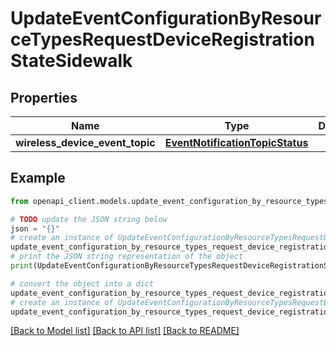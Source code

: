 # UpdateEventConfigurationByResourceTypesRequestDeviceRegistrationStateSidewalk


## Properties

Name | Type | Description | Notes
------------ | ------------- | ------------- | -------------
**wireless_device_event_topic** | [**EventNotificationTopicStatus**](EventNotificationTopicStatus.md) |  | [optional] 

## Example

```python
from openapi_client.models.update_event_configuration_by_resource_types_request_device_registration_state_sidewalk import UpdateEventConfigurationByResourceTypesRequestDeviceRegistrationStateSidewalk

# TODO update the JSON string below
json = "{}"
# create an instance of UpdateEventConfigurationByResourceTypesRequestDeviceRegistrationStateSidewalk from a JSON string
update_event_configuration_by_resource_types_request_device_registration_state_sidewalk_instance = UpdateEventConfigurationByResourceTypesRequestDeviceRegistrationStateSidewalk.from_json(json)
# print the JSON string representation of the object
print(UpdateEventConfigurationByResourceTypesRequestDeviceRegistrationStateSidewalk.to_json())

# convert the object into a dict
update_event_configuration_by_resource_types_request_device_registration_state_sidewalk_dict = update_event_configuration_by_resource_types_request_device_registration_state_sidewalk_instance.to_dict()
# create an instance of UpdateEventConfigurationByResourceTypesRequestDeviceRegistrationStateSidewalk from a dict
update_event_configuration_by_resource_types_request_device_registration_state_sidewalk_from_dict = UpdateEventConfigurationByResourceTypesRequestDeviceRegistrationStateSidewalk.from_dict(update_event_configuration_by_resource_types_request_device_registration_state_sidewalk_dict)
```
[[Back to Model list]](../README.md#documentation-for-models) [[Back to API list]](../README.md#documentation-for-api-endpoints) [[Back to README]](../README.md)


